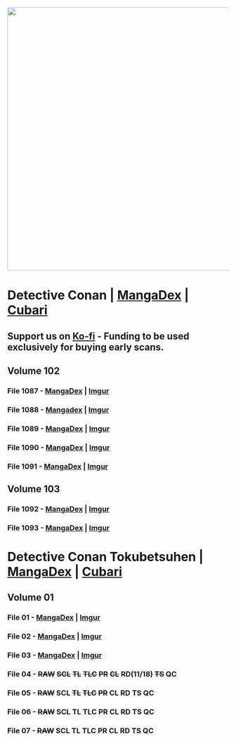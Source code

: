 <img src="https://cdn.discordapp.com/attachments/937899943421681685/940824869929615380/unknown.png" width="600"/>

# Detective Conan | [MangaDex](https://mangadex.org/title/7f30dfc3-0b80-4dcc-a3b9-0cd746fac005/detective-conan) | [Cubari](https://cubari.moe/read/gist/cmF3L2FnZW50bWVybG90MTQxMi9hcmRlbnRzcGlyaXRza2VnL21haW4vY3ViYXJpX21haW4uanNvbg/)
## Support us on [Ko-fi](https://ko-fi.com/ardentspiritskeg) - Funding to be used exclusively for buying early scans.
## Volume 102
### File 1087 - [MangaDex](https://mangadex.org/chapter/95f9bcb7-a434-49d0-b02d-9a3f39249a6c/1) | [Imgur](https://imgur.com/a/RyUSckM)
### File 1088 - [Mangadex](https://mangadex.org/chapter/71325936-ba75-47c0-93d8-c6cbc8670266/1) | [Imgur](https://imgur.com/a/Rp7zftz)
### File 1089 - [MangaDex](https://mangadex.org/chapter/7dccea1d-17ad-4b8f-8d66-55634d3dc686/1) | [Imgur](https://imgur.com/a/A616SJQ)
### File 1090 - [MangaDex](https://mangadex.org/chapter/c5b1e35e-8ba6-4d9a-89a5-24bd9f42de38/1) | [Imgur](https://imgur.com/a/u5U3aIx)
### File 1091 - [MangaDex](https://mangadex.org/chapter/d65c393a-66d1-4292-92ac-d44087824a94/1) | [Imgur](https://imgur.com/a/23SOxVQ)
## Volume 103
### File 1092 - [MangaDex](https://mangadex.org/chapter/0724b96a-0eb4-4238-9d4b-f8e55ec0ceaa/1) | [Imgur](https://imgur.com/a/s70zvaD)
### File 1093 - [MangaDex](https://mangadex.org/chapter/5a3cf985-dff2-49a7-8b9d-eca8deeef448/1) | [Imgur](https://imgur.com/a/kzlezbE)
# Detective Conan Tokubetsuhen | [MangaDex](https://mangadex.org/title/53ef0bb0-7620-40be-b282-177b71021222/detective-conan-special) | [Cubari](https://cubari.moe/read/gist/cmF3L2FnZW50bWVybG90MTQxMi9hcmRlbnRzcGlyaXRza2VnL21haW4vY3ViYXJpX3NwZWNpYWwuanNvbg/)
## Volume 01
### File 01 - [MangaDex](https://mangadex.org/chapter/5331e99a-5ef1-47d1-ad3f-9eaeb9ef1219/1) | [Imgur](https://imgur.com/a/EuHdTHR)
### File 02 - [MangaDex](https://mangadex.org/chapter/74fcf5f7-c058-49b9-912d-f4310e750ffc/1) | [Imgur](https://imgur.com/a/2YGGTpk)
### File 03 - [MangaDex](https://mangadex.org/chapter/215d1a38-d9c9-4925-92d8-75bb3db8033d/1) | [Imgur](https://imgur.com/a/iXeDgDL)
### File 04 - ~~RAW~~ ~~SCL~~ ~~TL~~ ~~TLC~~ ~~PR~~ ~~CL~~ RD(11/18) ~~TS~~ QC
### File 05 - ~~RAW~~ SCL ~~TL~~ ~~TLC~~ ~~PR~~ CL RD TS QC
### File 06 - ~~RAW~~ SCL TL TLC PR CL RD TS QC
### File 07 - ~~RAW~~ SCL TL TLC PR CL RD TS QC

